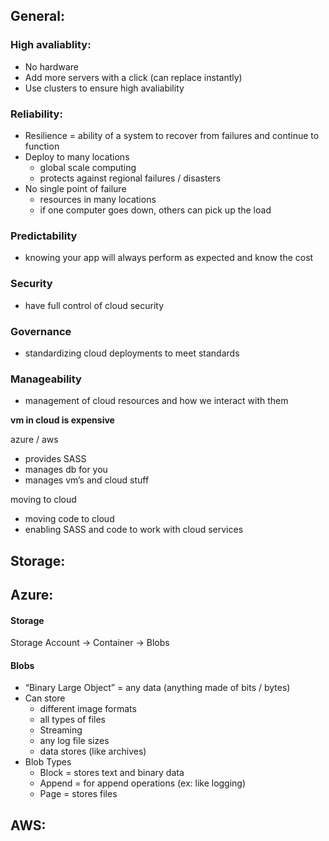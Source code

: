 

## General:

### High avaliablity:

- No hardware
- Add more servers with a click (can replace instantly)
- Use clusters to ensure high avaliability

### Reliability:

- Resilience = ability of a system to recover from failures and continue to function
- Deploy to many locations
  - global scale computing
  - protects against regional failures / disasters
- No single point of failure
  - resources in many locations
  - if one computer goes down, others can pick up the load

### Predictability

- knowing your app will always perform as expected and know the cost

### Security

- have full control of cloud security

### Governance

- standardizing cloud deployments to meet standards

### Manageability

- management of cloud resources and how we interact with them

**vm in cloud is expensive**

azure / aws

- provides SASS
- manages db for you
- manages vm’s and cloud stuff

moving to cloud

- moving code to cloud
- enabling SASS and code to work with cloud services





## Storage:



## Azure:

#### Storage

Storage Account → Container → Blobs

#### Blobs

- “Binary Large Object” = any data (anything made of bits / bytes)
- Can store
  - different image formats
  - all types of files
  - Streaming
  - any log file sizes
  - data stores (like archives)
- Blob Types
  - Block = stores text and binary data
  - Append = for append operations (ex: like logging)
  - Page = stores files

## AWS: